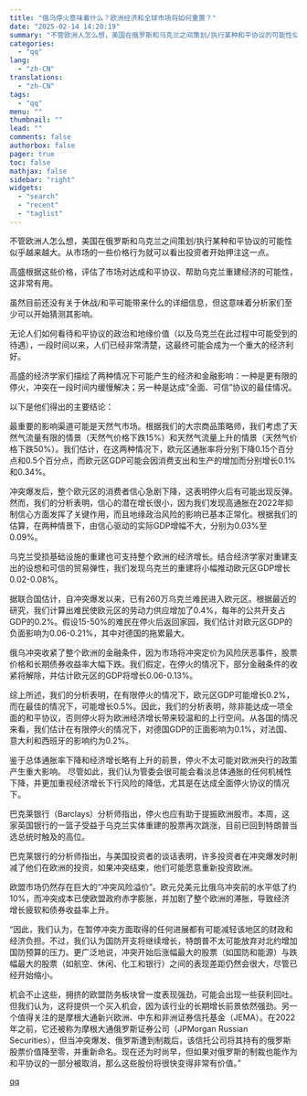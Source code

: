 ```yaml
---
title: "俄乌停火意味着什么？欧洲经济和全球市场将如何重置？"
date: "2025-02-14 14:20:19"
summary: "不管欧洲人怎么想，美国在俄罗斯和乌克兰之间策划/执行某种和平协议的可能性似乎越来越大。从市场的一些价..."
categories:
  - "qq"
lang:
  - "zh-CN"
translations:
  - "zh-CN"
tags:
  - "qq"
menu: ""
thumbnail: ""
lead: ""
comments: false
authorbox: false
pager: true
toc: false
mathjax: false
sidebar: "right"
widgets:
  - "search"
  - "recent"
  - "taglist"
---
```


不管欧洲人怎么想，美国在俄罗斯和乌克兰之间策划/执行某种和平协议的可能性似乎越来越大。从市场的一些价格行为就可以看出投资者开始押注这一点。

高盛根据这些价格，评估了市场对达成和平协议、帮助乌克兰重建经济的可能性，这非常有用。

虽然目前还没有关于休战/和平可能带来什么的详细信息，但这意味着分析家们至少可以开始猜测其影响。

无论人们如何看待和平协议的政治和地缘价值（以及乌克兰在此过程中可能受到的待遇），一段时间以来，人们已经非常清楚，这最终可能会成为一个重大的经济利好。

高盛的经济学家们描绘了两种情况下可能产生的经济和金融影响：一种是更有限的停火，冲突在一段时间内缓慢解决；另一种是达成“全面、可信”协议的最佳情况。

以下是他们得出的主要结论：

最重要的影响渠道可能是天然气市场。根据我们的大宗商品策略师，我们考虑了天然气流量有限的情景（天然气价格下跌15%）和天然气流量上升的情景（天然气价格下跌50%）。我们估计，在这两种情况下，欧元区通胀率将分别下降0.15个百分点和0.5个百分点，而欧元区GDP可能会因消费支出和生产的增加而分别增长0.1%和0.34%。

冲突爆发后，整个欧元区的消费者信心急剧下降，这表明停火后有可能出现反弹。然而，我们的分析表明，信心的潜在增长很小，因为我们发现高通胀在2022年抑制信心方面发挥了关键作用，而且地缘政治风险的影响已基本正常化。根据我们的估算，在两种情景下，由信心驱动的实际GDP增幅不大，分别为0.03%至0.09%。

乌克兰受损基础设施的重建也可支持整个欧洲的经济增长。结合经济学家对重建支出的设想和可信的贸易弹性，我们发现乌克兰的重建将小幅推动欧元区GDP增长0.02-0.08%。

据联合国估计，自冲突爆发以来，已有260万乌克兰难民进入欧元区。根据最近的研究，我们计算出难民使欧元区的劳动力供应增加了0.4%，每年的公共开支占GDP的0.2%。假设15-50%的难民在停火后返回家园，我们估计对欧元区GDP的负面影响为0.06-0.21%，其中对德国的拖累最大。

俄乌冲突收紧了整个欧洲的金融条件，因为市场将冲突定价为风险厌恶事件，股票价格和长期债券收益率大幅下跌。我们假定，在停火的情况下，部分金融条件的收紧将解除，并估计欧元区的GDP将增长0.06-0.13%。

综上所述，我们的分析表明，在有限停火的情况下，欧元区GDP可能增长0.2%，而在最佳的情况下，可能增长0.5%。因此，我们的分析表明，除非能达成一项全面的和平协议，否则停火将为欧洲经济增长带来较温和的上行空间。从各国的情况来看，我们估计在有限停火的情况下，对德国GDP的正面影响为0.1%，对法国、意大利和西班牙的影响约为0.2%。

鉴于总体通胀率下降和经济增长略有上升的前景，停火不太可能对欧洲央行的政策产生重大影响。 尽管如此，我们认为管委会很可能会看淡总体通胀的任何机械性下降，并更加重视经济增长下行风险的降低，尤其是在达成全面停火协议的情况下。

巴克莱银行（Barclays）分析师指出，停火也应有助于提振欧洲股市。本周，这家英国银行的一篮子受益于乌克兰实体重建的股票再次跳涨，目前已回到特朗普当选总统时触及的高位。

巴克莱银行的分析师指出，与美国投资者的谈话表明，许多投资者在冲突爆发时削减了他们在欧洲的投资，如果冲突结束，他们可能愿意重新投资欧洲。

欧盟市场仍然存在巨大的“冲突风险溢价”。欧元兑美元比俄乌冲突前的水平低了约10%，而冲突成本已使欧盟政府赤字膨胀，并加剧了整个欧洲的滞胀，导致经济增长疲软和债券收益率上升。

“因此，我们认为，在暂停冲突方面取得的任何进展都有可能减轻该地区的财政和经济负担。不过，我们认为国防开支将继续增长，特朗普不太可能放弃对北约增加国防预算的压力。更广泛地说，冲突开始后涨幅最大的股票（如国防和能源）与跌幅最大的股票（如航空、休闲、化工和银行）之间的表现差距仍然会很大，尽管已经开始缩小。

机会不止这些，拥挤的欧盟防务板块曾一度表现强劲，可能会出现一些获利回吐。但我们认为，这将提供一个买入机会，因为该行业的长期增长前景依然强劲。另一个值得关注的是摩根大通新兴欧洲、中东和非洲证券信托基金（JEMA）。在2022年之前，它还被称为摩根大通俄罗斯证券公司（JPMorgan Russian Securities），但当冲突爆发、俄罗斯遭到制裁后，该信托公司将其持有的俄罗斯股票价值降至零，并重新命名。现在还为时尚早，但如果对俄罗斯的制裁也能作为和平协议的一部分被取消，那么这些股份将很快变得非常有价值。”

[qq](https://new.qq.com/rain/a/20250214A04QMB00)
